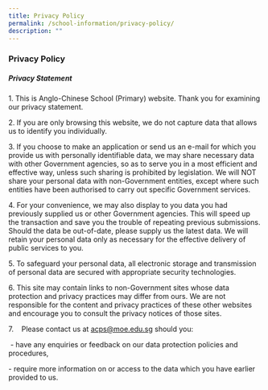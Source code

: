 ```yaml
---
title: Privacy Policy
permalink: /school-information/privacy-policy/
description: ""
---
```

### **Privacy Policy**
##### **Privacy Statement**
1\. This is Anglo-Chinese School (Primary) website. Thank you for examining our privacy statement.

2\. If you are only browsing this website, we do not capture data that allows us to identify you individually.

3\. If you choose to make an application or send us an e-mail for which you provide us with personally identifiable data, we may share necessary data with other Government agencies, so as to serve you in a most efficient and effective way, unless such sharing is prohibited by legislation. We will NOT share your personal data with non-Government entities, except where such entities have been authorised to carry out specific Government services.

4\. For your convenience, we may also display to you data you had previously supplied us or other Government agencies. This will speed up the transaction and save you the trouble of repeating previous submissions. Should the data be out-of-date, please supply us the latest data. We will retain your personal data only as necessary for the effective delivery of public services to you.

5\. To safeguard your personal data, all electronic storage and transmission of personal data are secured with appropriate security technologies.

6\. This site may contain links to non-Government sites whose data protection and privacy practices may differ from ours. We are not responsible for the content and privacy practices of these other websites and encourage you to consult the privacy notices of those sites.

7.    Please contact us at [acps@moe.edu.sg](mailto:acps@moe.edu.sg) should you:

 - have any enquiries or feedback on our data protection policies and procedures,

\- require more information on or access to the data which you have earlier provided to us.

